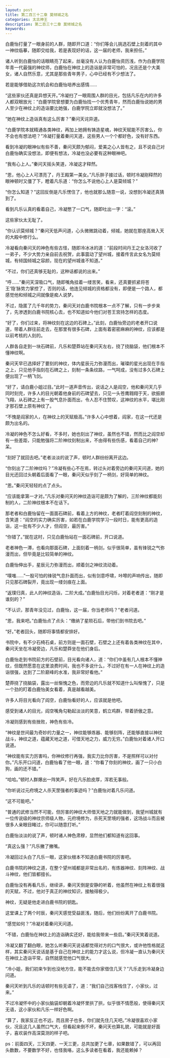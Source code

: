 ```yaml
---
layout: post
title: 第二百三十二章 莫倾城之名
categories: 太古神王
description: 第二百三十二章 莫倾城之名
keywords:
---
```


白鹿怡打量了一眼身前的人群，随即开口道：“你们等会儿挑选石壁上刻着的其中一神纹临摹，随即交给我，若是表现好的话，这一届的老师，我来担任。”

诸人听到白鹿怡的话眼睛亮了起来，丝毫没有人认为白鹿怡资历浅，作为白鹿学院年青一代最强的神纹师，白鹿怡在神纹上的造诣是非常可怕的，况且还是个大美女，诸人自然乐意，尤其是那些青年男子，心中已经有不少想法了。

若是能够借助这次机会和白鹿怡培养出感情……

“这些家伙还真是异想天开。”冷凝扫了一眼周围人群的目光，包括凡乐在内的许多人都双眼放光：“白鹿学院曾想要为白鹿怡找一个优秀青年，然而白鹿怡说她的男人至少在神纹上的造诣要比她强，白鹿学院立即就没想法了。”

“她在神纹上造诣真有这么厉害？”秦问天诧异道。

“白鹿学院本就精通各类神纹，再加上她拥有铸造星魂，神纹天赋能不厉害么，你不会也有想法吧？”冷凝打量着秦问天道，这些男人一个个都好色，没有好东西。

看到冷凝的眼神似有些不善，秦问天颇为郁闷，爱美之心人皆有之，且不说自己对白鹿怡确实没想法，即便有想法，冷凝也没必要有这种眼神吧。

“我有心上人。”秦问天摇头笑道，冷凝这才释然。

“恩，他心上人可漂亮了，丹王殿第一美女。”凡乐胖子接过话，顿时冷凝刚释然的眼神顿时又僵了下，瞪着凡乐道：“你怎么不说他心上人是莫倾城？”

“你怎么知道？”这回反倒是凡乐愣住了，他也就那么随意一说，没想到冷凝还真猜到了。

看到凡乐认真的看着自己，冷凝憋了一口气，随即吐出一字：“滚。”

这些家伙太无耻了。

“你认识莫倾城？”秦问天低声问道，心头微微跳动着，倾城，她就在那座高耸入天的大殿中修行么。

冷凝看向秦问天的神色有些古怪，随即冷冰冰的道：“前段时间丹王之女洛河收了一弟子，不少大势力亲自前去祝贺，此事震动了望州城，接着传言此女名为莫倾城，有倾国倾城之容颜，现在的望州城谁不知道。”

“不过，你们还真够无耻的，这种话都说的出来。”

“呼……”秦问天深吸口气，随即嘴角挂着一缕苦笑，看来，还真要抓紧将苍王‘隐’脉势力掌控了，否则的话，他连见倾城的资格都没有，即便是一个路人，都感觉他和倾城之间就像是痴人说梦。

不过，隐匿了几千年的势力，秦问天对白鹿书院根本一点不了解，只有一步步来了，先渗透到白鹿书院核心去，也不知道如今他们对苍王宫持怎样的态度。

“好了，你们过来，将神纹刻在这边的石碑上。”此刻，白鹿怡旁边的老者开口说道，带着人群往前走去，在那里有很多石碑，上面有着密密麻麻的神纹，应该都是以前考核的人刻的。

人群各自走到一块石碑前，凡乐和楚莽站在秦问天左右，挠了挠脑袋，他们根本不懂神纹啊。

秦问天早已选择好了要刻的神纹，体内星辰元力弥漫而出，璀璨的星光出现在手指之上，只见他手指刻在石碑之上，刻制一条条纹路，一气呵成，没有过多久石碑上便出现了一柄飞剑。

“好了，请白鹿小姐过目。”此时一道声音传出，说话之人是阎空，他和秦问天几乎同时刻完，许多人的目光朝着他身前的石碑望去，只见一头苍鹰翱翔于天，欲振翅飞翔，从石碑之上有一股气息扑面而出，令人忍不住赞叹，这神纹的水平，堪比刚才那石壁上原有神纹了。

“不愧是阎家的人，在神纹上的天赋极高。”许多人心中想着，阎家，在这一代还是颇为出名的。

冷凝的神色不怎么好看，不多时，她也刻出了神纹，虽然也不错，然而比之阎空却有一些差距，只能勉强将二阶神纹刻制出来，不由得有些伤感，看着自己的神?呆。

“刻好了就回去吧。”老者淡淡的说了声，顿时人群纷纷离开这边。

“你刻出了二阶神纹吗？”冷凝有些心不在焉，转过头对着旁边的秦问天问道，她的目光还回过头朝着后面看了一眼，秦问天似乎刻了一柄剑，好简单的神纹。

“恩。”秦问天轻轻的点了点头。

“应该能拿第一才对。”凡乐对秦问天的神纹造诣可是颇为了解的，三阶神纹都能刻制的人，二阶神纹根本不在话下。

那老者和白鹿怡留在一面面石碑前，看着上方的神纹，老者盯着阎空刻制的神纹，含笑道：“阎空的实力确实厉害，如若在白鹿学院学习一段时日，能有更高的造诣，这一批有不少人才，但阎空，最厉害。”

“你错了。”就在这时，只见白鹿怡站在一面石碑前，开口说道。

老者神色一滞，也看向那面石碑，上面刻着一柄剑，似乎很简单，虽有锋锐之气弥漫而出，但毕竟是比较简单的神纹。

白鹿怡伸出手，星辰元力弥漫而出，顺着剑之神纹流动着。

“噗嗤……”一股可怕的锋锐气息扑面而出，似有剑意呼啸，咔嚓的声响传出，随即只见那石碑裂开，竟出现一缕剑痕在上面。

“返璞归真，此人的神纹造诣，二阶大成。”白鹿怡目光闪烁，对着老者道：“刚才是谁刻的？”

“不认识，那青年没见过，白鹿怡，这一届，你当老师吗？”老者问道。

“恩，我来吧。”白鹿怡点了点头：“缴纳了星陨石后，带他们到书院去吧。”

“好。”老者回头，随即将事情都安排好。

书院中，有不少石椅石桌，前方则是一面石壁，石壁之上还有着各类神纹在其中，秦问天坐在冷凝旁边，凡乐和楚莽坐在他们身后。

白鹿怡走到书院前方的石壁前，目光看向诸人，道：“你们中虽有几人根本不懂神纹，但既然愿意在这里浪费时间，我也不多说什么，不过好在有一人在神纹上的造诣很强，达到了二阶巅峰的水准，我非常好看他。”

楚莽挠了挠脑袋，露出一丝惭愧之色，而旁边的凡乐就不知道什么叫惭愧了，只是一个劲的盯着白鹿怡美女看着，真是越看越美。

许多人将目光看向了阎空，白鹿怡看好的人，应该就是他吧。

感受到诸人的目光，阎空嘴角勾勒起淡淡的笑意，鹤立鸡群，带着骄傲之意。

冷凝则感到有些挫败，神色有些冷。

“神纹是世间最为奇妙的力量之一，神纹能够炼器、能够刻阵，还能够直接以神纹战斗，神纹之道，蕴藏天地之道，可借天地之力，威力无穷。”白鹿怡对着诸人开口说道。

“神纹能有实力厉害吗，你神纹修行再强，我实力比你厉害，不是照样可以对付你。”凡乐开口问道，白鹿怡看了他一眼，道：“你看了你刻的神纹，画了一只小白狗，画的还不错。”

“哈哈。”顿时人群爆出一阵笑声，好在凡乐脸皮厚，浑若无事般。

“你听说过元府境之人杀天罡强者的事迹吗？”白鹿怡对着凡乐问道。

“这不可能吧。”

“普通的武修当然不可能，但厉害的神纹大师借天地之力就能做到，我望州城就有一位传说级的神纹宗师级人物，元府境修为，杀死天罡境的强者，这场战斗而且被很多人亲眼目睹过，你可以随意打听。”

白鹿怡淡淡的说了声，顿时诸人神色肃穆，显然他们都知道有这回事。

“真这么强？”凡乐撇了撇嘴。

冷凝回过头白了凡乐一眼，这家伙根本不知道白鹿书院的厉害吧。

白鹿书院的神纹之道，在整个望州城都是非常出名的，有炼器神纹、刻阵神纹、战斗神纹，他们皆都擅长。

白鹿怡没有再看凡乐，继续讲，秦问天倒是安静的听着，他虽然在神纹上有着很强的天赋，不过，他对于真正的神纹知识，接触得极少。

神纹，无疑是他走进白鹿书院的钥匙。

这堂课上了两个时辰，秦问天感觉受益匪浅，随后，他们纷纷离开了白鹿书院。

“感觉如何？”冷凝对着秦问天问道。

“不错，白鹿怡在神纹上的造诣确实还好，能给我带来一些启。”秦问天笑着说道。

冷凝又翻了翻白眼，她怎么听秦问天说话都觉得对方的口气很大，或许他性格就这样，其实秦问天说话是基于自己在神纹上的能力才这么说，但冷凝一直认为秦问天在神纹上造诣平常，自然就感觉他口气很大。

“冷小姐，我们初来乍到也没地方住，能不能去你家借住几天？”凡乐走到冷凝身边问道。

秦问天听到凡乐的话顿时有些无语了，道：“我们自己找客栈住了，小家伙，过来。”

不过冷凝怀中的小家伙脑袋却朝着冷凝怀里拱了拱，似乎很不情愿般，使得秦问天无语，这小家伙和凡乐一样好色啊。

“算了，我家反正也不远，而且房子也多，你们就先住几天吧。”冷凝很喜欢小家伙，况且这几人虽然口气大，但看起来倒不坏，秦问天也算礼貌，可能就是好面子，喜欢装作高深莫测的样子吧。

ps：前面四天，三天四更、一天三更，总共加更了七章，如果数错了，可以再回头数数，不要数学不好，也怪我咯，这么多读者在看着，我还能赖掉？
